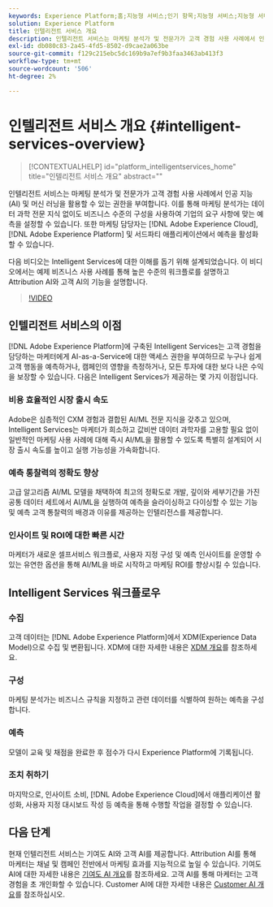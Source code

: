 ```yaml
---
keywords: Experience Platform;홈;지능형 서비스;인기 항목;지능형 서비스;지능형 서비스
solution: Experience Platform
title: 인텔리전트 서비스 개요
description: 인텔리전트 서비스는 마케팅 분석가 및 전문가가 고객 경험 사용 사례에서 인공 지능(AI) 및 머신 러닝을 활용할 수 있는 권한을 부여합니다. 이를 통해 마케팅 분석가는 데이터 과학 전문 지식 없이도 비즈니스 수준의 구성을 사용하여 기업의 요구 사항에 맞는 예측을 설정할 수 있습니다. 또한 마케팅 실무자는 Adobe Experience Cloud, Adobe Experience Platform 및 서드파티 애플리케이션에서 예측을 활성화할 수 있습니다.
exl-id: db080c83-2a45-4fd5-8502-d9cae2a063be
source-git-commit: f129c215ebc5dc169b9a7ef9b3faa3463ab413f3
workflow-type: tm+mt
source-wordcount: '506'
ht-degree: 2%

---
```


# 인텔리전트 서비스 개요 {#intelligent-services-overview}

>[!CONTEXTUALHELP]
>id="platform_intelligentservices_home"
>title="인텔리전트 서비스 개요"
>abstract=""

인텔리전트 서비스는 마케팅 분석가 및 전문가가 고객 경험 사용 사례에서 인공 지능(AI) 및 머신 러닝을 활용할 수 있는 권한을 부여합니다. 이를 통해 마케팅 분석가는 데이터 과학 전문 지식 없이도 비즈니스 수준의 구성을 사용하여 기업의 요구 사항에 맞는 예측을 설정할 수 있습니다. 또한 마케팅 담당자는 [!DNL Adobe Experience Cloud], [!DNL Adobe Experience Platform] 및 서드파티 애플리케이션에서 예측을 활성화할 수 있습니다.

다음 비디오는 Intelligent Services에 대한 이해를 돕기 위해 설계되었습니다. 이 비디오에서는 예제 비즈니스 사용 사례를 통해 높은 수준의 워크플로를 설명하고 Attribution AI와 고객 AI의 기능을 설명합니다.

>[!VIDEO](https://video.tv.adobe.com/v/36615?learn=on&quality=12&captions=kor)

## 인텔리전트 서비스의 이점

[!DNL Adobe Experience Platform]에 구축된 Intelligent Services는 고객 경험을 담당하는 마케터에게 AI-as-a-Service에 대한 액세스 권한을 부여하므로 누구나 쉽게 고객 행동을 예측하거나, 캠페인의 영향을 측정하거나, 모든 투자에 대한 보다 나은 수익을 보장할 수 있습니다. 다음은 Intelligent Services가 제공하는 몇 가지 이점입니다.

### 비용 효율적인 시장 출시 속도

Adobe은 심층적인 CXM 경험과 결합된 AI/ML 전문 지식을 갖추고 있으며, Intelligent Services는 마케터가 희소하고 값비싼 데이터 과학자를 고용할 필요 없이 일반적인 마케팅 사용 사례에 대해 즉시 AI/ML을 활용할 수 있도록 특별히 설계되어 시장 출시 속도를 높이고 실행 가능성을 가속화합니다.

### 예측 통찰력의 정확도 향상

고급 알고리즘 AI/ML 모델을 채택하여 최고의 정확도로 개발, 깊이와 세부기간을 가진 공통 데이터 세트에서 AI/ML을 실행하여 예측을 슬라이싱하고 다이싱할 수 있는 기능 및 예측 고객 통찰력의 배경과 이유를 제공하는 인텔리전스를 제공합니다.

### 인사이트 및 ROI에 대한 빠른 시간

마케터가 새로운 셀프서비스 워크플로, 사용자 지정 구성 및 예측 인사이트를 운영할 수 있는 유연한 옵션을 통해 AI/ML을 바로 시작하고 마케팅 ROI를 향상시킬 수 있습니다.

## Intelligent Services 워크플로우

### 수집

고객 데이터는 [!DNL Adobe Experience Platform]에서 XDM(Experience Data Model)으로 수집 및 변환됩니다. XDM에 대한 자세한 내용은 [XDM 개요](../xdm/home.md)를 참조하세요.

### 구성

마케팅 분석가는 비즈니스 규칙을 지정하고 관련 데이터를 식별하여 원하는 예측을 구성합니다.

### 예측

모델이 교육 및 채점을 완료한 후 점수가 다시 Experience Platform에 기록됩니다.

### 조치 취하기

마지막으로, 인사이트 소비, [!DNL Adobe Experience Cloud]에서 애플리케이션 활성화, 사용자 지정 대시보드 작성 등 예측을 통해 수행할 작업을 결정할 수 있습니다.

## 다음 단계

현재 인텔리전트 서비스는 기여도 AI와 고객 AI를 제공합니다. Attribution AI를 통해 마케터는 채널 및 캠페인 전반에서 마케팅 효과를 지능적으로 높일 수 있습니다. 기여도 AI에 대한 자세한 내용은 [기여도 AI 개요](./attribution-ai/overview.md)를 참조하세요. 고객 AI를 통해 마케터는 고객 경험을 초 개인화할 수 있습니다. Customer AI에 대한 자세한 내용은 [Customer AI 개요](./customer-ai/overview.md)를 참조하십시오.
